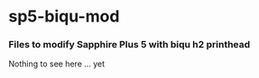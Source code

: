 # sp5-biqu-mod
### Files to modify Sapphire Plus 5 with biqu h2 printhead
Nothing to see here ... yet
